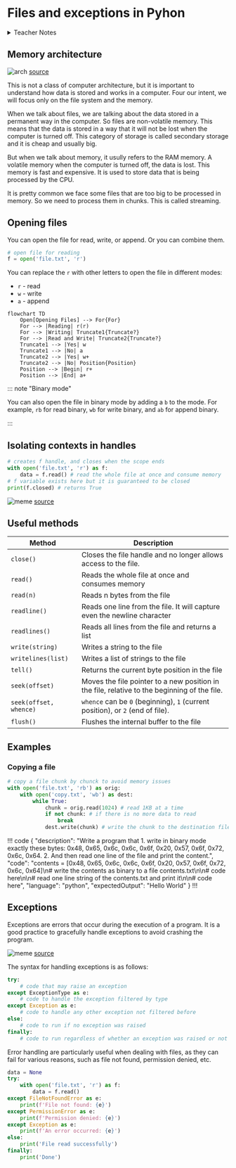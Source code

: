 # Files and exceptions in Pyhon

<details>
<summary>Teacher Notes</summary>

- Files
- Exceptions

</details>

## Memory architecture

![arch](https://linux2me.wordpress.com/wp-content/uploads/2017/09/cpu111.png) [source](https://linux2me.wordpress.com/2017/09/15/linux-introduction-to-memory-management/)

This is not a class of computer architecture, but it is important to understand how data is stored and works in a computer. Four our intent, we will focus only on the file system and the memory.

When we talk about files, we are talking about the data stored in a permanent way in the computer. So files are non-volatile memory. This means that the data is stored in a way that it will not be lost when the computer is turned off. This category of storage is called secondary storage and it is cheap and usually big.

But when we talk about memory, it usully refers to the RAM memory. A volatile memory when the computer is turned off, the data is lost. This memory is fast and expensive. It is used to store data that is being processed by the CPU. 

It is pretty common we face some files that are too big to be processed in memory. So we need to process them in chunks. This is called streaming.

## Opening files

You can open the file for read, write, or append. Or you can combine them. 

``` python
# open file for reading
f = open('file.txt', 'r')
```

You can replace the `r` with other letters to open the file in different modes:

- `r` - read
- `w` - write
- `a` - append

``` mermaid
flowchart TD
    Open[Opening Files] --> For{For}
    For --> |Reading| r(r)
    For --> |Writing| Truncate1{Truncate?}
    For --> |Read and Write| Truncate2{Truncate?}
    Truncate1 --> |Yes| w
    Truncate1 --> |No| a
    Truncate2 --> |Yes| w+
    Truncate2 --> |No| Position{Position}
    Position --> |Begin| r+
    Position --> |End| a+
```

::: note "Binary mode"

You can also open the file in binary mode by adding a `b` to the mode. For example, `rb` for read binary, `wb` for write binary, and `ab` for append binary.

:::

## Isolating contexts in handles

``` python
# creates f handle, and closes when the scope ends
with open('file.txt', 'r') as f:
    data = f.read() # read the whole file at once and consume memory
# f variable exists here but it is guaranteed to be closed
print(f.closed) # returns True 
```

![meme](https://i.imgflip.com/47p0ts.jpg) [source](https://imgflip.com/i/47p0ts)

## Useful methods

| Method | Description                                                                    |
|--------|--------------------------------------------------------------------------------|
| `close()` | Closes the file handle and no longer allows access to the file.  |
| `read()` | Reads the whole file at once and consumes memory                               |
| `read(n)` | Reads n bytes from the file                                                    |
| `readline()` | Reads one line from the file. It will capture even the newline character       |
| `readlines()` | Reads all lines from the file and returns a list                               |
| `write(string)` | Writes a string to the file                                                    |
| `writelines(list)` | Writes a list of strings to the file                                           |
| `tell()` | Returns the current byte position in the file                                  |
| `seek(offset)` | Moves the file pointer to a new position in the file, relative to the beginning of the file. |
| `seek(offset, whence)` | `whence` can be `0` (beginning), `1` (current position), or `2` (end of file). |
| `flush()` | Flushes the internal buffer to the file                                         |

## Examples

### Copying a file

``` python
# copy a file chunk by chunck to avoid memory issues
with open('file.txt', 'rb') as orig:
    with open('copy.txt', 'wb') as dest:
        while True:
            chunk = orig.read(1024) # read 1KB at a time
            if not chunk: # if there is no more data to read
                break
            dest.write(chunk) # write the chunk to the destination file
```

!!! code
{
"description": "Write a program that 1. write in binary mode exactly these bytes: 0x48, 0x65, 0x6c, 0x6c, 0x6f, 0x20, 0x57, 0x6f, 0x72, 0x6c, 0x64. 2. And then read one line of the file and print the content.",
"code": "contents = [0x48, 0x65, 0x6c, 0x6c, 0x6f, 0x20, 0x57, 0x6f, 0x72, 0x6c, 0x64]\n# write the contents as binary to a file contents.txt\n\n# code here\n\n# read one line string of the contents.txt and print it\n\n# code here",
"language": "python",
"expectedOutput": "Hello World"
}
!!!

## Exceptions

Exceptions are errors that occur during the execution of a program. It is a good practice to gracefully handle exceptions to avoid crashing the program.

![meme](https://i.redd.it/hgifaka4hbf41.jpg) [source](https://www.reddit.com/r/ProgrammerHumor/comments/eztdu6/me_handling_exception_in_best_way/#lightbox)

The syntax for handling exceptions is as follows:

``` python
try:
    # code that may raise an exception
except ExceptionType as e:
    # code to handle the exception filtered by type
except Exception as e:
    # code to handle any other exception not filtered before
else:
    # code to run if no exception was raised
finally:
    # code to run regardless of whether an exception was raised or not
```

Error handling are particularly useful when dealing with files, as they can fail for various reasons, such as file not found, permission denied, etc.

``` python
data = None
try:
    with open('file.txt', 'r') as f:
        data = f.read()
except FileNotFoundError as e:
    print(f'File not found: {e}')
except PermissionError as e:
    print(f'Permission denied: {e}')
except Exception as e:
    print(f'An error occurred: {e}')
else:
    print('File read successfully')
finally:
    print('Done')
```